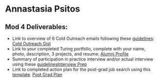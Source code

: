 # Annastasia Psitos


## Mod 4 Deliverables:
* Link to overview of 6 Cold Outreach emails following these [guidelines](https://github.com/turingschool/career-development-curriculum/blob/master/module_four/cold_outreach_deliverable_guidelines.md): [Cold Outreach Gist](https://gist.github.com/apsitos/32e393ebcf20888d566b5cc4c9b4cf49)
* Link to your completed Turing portfolio, complete with your name, photo, description, 3 projects, and resume: [Alumni Profile](https://www.turing.io/alumni/annastasia-psitos)
* Summary of participation in practice interview and/or actual interview using these [guidelines](https://github.com/turingschool/career-development-curriculum/blob/master/module_four/interview_practice_reflection_guidelines.md)[Interview Prep](https://gist.github.com/apsitos/429583e3802c489015ee2fac7ce8e6ca)
* Link to completed action plan for the post-grad job search using this [template](https://github.com/turingschool/career-development-curriculum/blob/master/module_four/post_grad_plan.md). [Post Grad Plan](https://gist.github.com/apsitos/1214eb3b3ab29bfe1177c2bf1034e99a)
